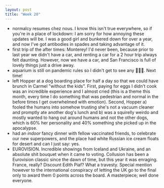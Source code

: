 ```yaml
---
layout: post
title: "Week 20"
---
```

- normalcy resumes chez nous. I know this isn't true everywhere, so if you're in a place of lockdown: I am sorry for how annoying these updates will be. I was a good girl and bunkered down for over a year, and now I've got antibodies in spades and taking advantage of it.
- first trip of the after times: Monterey! I'd never been, because prior to last year we didn't have a car, and renting a car for a 2 hour trip always felt daunting. However, now we have a car, and San Francisco is full of lovely things just a drive away.
- aquarium is still on pandemic rules so I didn't get to see any 🦦🦦🦦. Next time!
- left Hopper at a dog boarding place for half a day so that we could have brunch in Carmel "without the kids". First, paying for eggs I didn't cook was an incredible experience and I almost cried (this is a theme this month, every time I do something that was pedestrian and normal in the before times I get overwhelmed with emotion). Second, Hopper a) fooled the humans into somehow trusting she's not a vacuum cleaner and promptly ate another dog's lunch and b) was a squirelly weirdo and mostly wanted to hang out around humans and not the other dogs, which is 60% her personality and 40% something she picked up in the apocalypse. 
- had an *indoor* fancy dinner with fellow vaccinated friends, to celebrate our new superpowers, and the place had white Russian ice cream floats for desert and can I just say: yes. 
- EUROVISION. Incredible showings from Iceland and Ukraine, and an absolute shit bouquet when it came to voting. Collusion has been a Eurovision classic since the dawn of time, but this year it was enraging. France, really? Discount Edith Piaf? What a travesty. Special mention however to the international conspiracy of letting the UK go to the final only to award them 0 points across the board. A masterpiece; well done everyone. 
